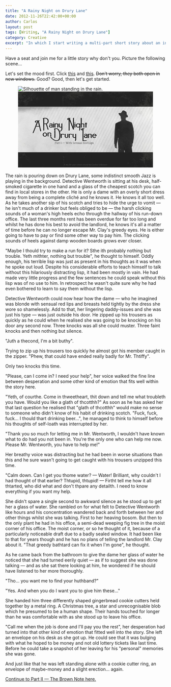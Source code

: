 ```yaml
---
title: "A Rainy Night on Drury Lane"
date: 2012-11-26T22:42:00+00:00
author: Carlos
layout: post
tags: [Writing, "A Rainy Night on Drury Lane"]
category: Creative
excerpt: "In which I start writing a multi-part short story about an ineffectual detective with a lisp."
---
```

Have a seat and join me for a little story why don't you. Picture the following scene…

Let's set the mood first. Click <a href="http://www.rainymood.com/">this</a> and <a href="http://youtu.be/HMnrl0tmd3k">this</a>. <del>Don't worry, they both open in new windows.</del> Good? Good, then let's get started.

<figure>
    <img class="js-lazy-load" data-original="/assets/posts/2012/11/part-1-with-sensual-red-lips-header.jpg" alt="Silhouette of man standing in the rain.">
  <noscript>
    <img src="/assets/posts/2012/11/part-1-with-sensual-red-lips-header.jpg" alt="Silhouette of man standing in the rain.">
  </noscript>
</figure>

The rain is pouring down on Drury Lane, some indistinct smooth Jazz is playing in the background. Detective Wentworth is sitting at his desk, half-smoked cigarette in one hand and a glass of the cheapest scotch you can find in local stores in the other. He is only a dame with an overly short dress away from being a complete cliché and he knows it. He knows it all too well. As he takes another sip of his scotch and tries to hide the urge to vomit — he isn't much of a drinker but feels obliged to be — the harsh clicking sounds of a woman's high heels echo through the hallway of his run-down office. The last three months rent has been overdue for far too long and whilst he has done his best to avoid the landlord, he knows it's all a matter of time before he can no longer escape Mr. Clay's greedy eyes. He is either going to have to pay or find some other way to pay him. The clicking sounds of heels against damp wooden boards grows ever closer.

"Maybe I thould try to make a run for it? Sthe ith probably nothing but trouble. Yeth mithter, nothing but trouble", he thought to himself. Oddly enough, his terrible lisp was just as present in his thoughts as it was when he spoke out loud. Despite his considerable efforts to teach himself to talk without this hilariously distracting lisp, it had been mostly in vain. He had made very little progress and the few sentences he could speak without this lisp was of no use to him. In retrospect he wasn't quite sure why he had even bothered to learn to say them without the lisp.

Detective Wentworth could now hear how the dame — who he imagined was blonde with sensual red lips and breasts held tightly by the dress she wore so shamelessly. Add to that, her lingering daddy-issues and she was just his type — was just outside his door. He zipped up his trousers as quickly as he could when he realised she was going to be knocking on his door any second now. Three knocks was all she could muster. Three faint knocks and then nothing but silence.

"Juth a thecond, I'm a bit buthy".

Trying to zip up his trousers too quickly he almost got his member caught in the zipper. "Phew, that could have ended really badly for Mr. Thtiffy".

Only two knocks this time.

"Please, can I come in? I need your help", her voice walked the fine line between desperation and some other kind of emotion that fits well within the story here.

"Yeth, of courthe. Come in thweetheart, thit down and tell me what troubleth you have. Would you like a glath of thcotthh?" As soon as he has asked her that last question he realised that "glath of thcotthh" would make no sense to someone who didn't know of his habit of drinking scotch. "Fuck, fuck, fuck… I thould thart drinking beer…", he managed to think to himself before his thoughts of self-loath was interrupted by her.

"Thank you so much for letting me in Mr. Wentworth, I wouldn't have known what to do had you not been in. You're the only one who can help me now. Please Mr. Wentworth, you have to help me!"

Her breathy voice was distracting but he had been in worse situations than this and he sure wasn't going to get caught with his trousers unzipped this time. 

"Calm down. Can I get you thome water? — Water! Brilliant, why couldn't I had thought of that earlier? Thtupid, thtupid! — Firtht tell me how it all thtarted, who did what and don't thpare any detailth. I need to know everything if you want my help.

She didn't spare a single second to awkward silence as he stood up to get her a glass of water. She rambled on for what felt to Detective Wentworth like hours and his concentration wandered back and forth between her and other things whilst she was talking. First to her heaving bosom. But then to the only plant he had in his office, a semi-dead weeping fig tree in the moist corner of his office. The moist corner, or so he thought of it, because of a particularly noticeable draft due to a badly sealed window. It had been like to that for years though and he has no plans of telling the landlord Mr. Clay about it. "That greedy bathtard can fix it when I'm gone", he thought.

As he came back from the bathroom to give the dame her glass of water he noticed that she had turned eerily quiet — as if to suggest she was done talking — and as she sat there looking at him, he wondered if he should have listened to her more thoroughly.

"Tho… you want me to find your huthband?"

"Yes. And when you do I want you to give him these…"

She handed him three differently shaped gingerbread cookie cutters held together by a metal ring. A Christmas tree, a star and unrecognisable blob which he presumed to be a human shape. Their hands touched for longer than he was comfortable with as she stood up to leave his office.

"Call me when the job is done and I'll pay you the rest", her desperation had turned into that other kind of emotion that fitted well into the story. She left an envelope on his desk as she got up. He could see that it was bulging with what he hoped to be money and not old lottery tickets like last time. Before he could take a snapshot of her leaving for his "personal" memories she was gone.

And just like that he was left standing alone with a cookie cutter ring, an envelope of maybe-money and a slight erection… again.

[Continue to Part II — The Brown Note here.](/blog/a-rainy-night-on-drury-lane-part-ii-the-brown-note)